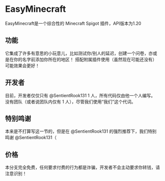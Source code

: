 # EasyMinecraft
EasyMinecraft是一个综合性的 Minecraft Spigot 插件，API版本为1.20
## 功能
它集成了许多有意思的小玩意儿，比如测试你/别人的延迟，创建一个问卷，亦或是在你的名字前添加你所在的地区！
搭配附属插件使用（虽然现在可能还没有）可能效果会更好！
## 开发者
目前，开发者仅仅只有 @SentientRook131 1 人，所有代码仅由他一个人编写。
没有团队（或者说团队内仅有 1 人），尽管我们使用“我们”这个代词。
## 特别鸣谢
本来是不打算写这一节的，但是在 @SentientRook131 的强烈推荐下，我们特别鸣谢 @SentientRook131（
## 价格
本分支完全免费，任何要求付费的行为都是诈骗，开发者不会主动要求你转钱，请注意识别！

